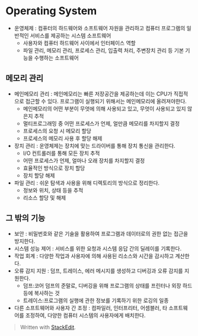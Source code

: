 ﻿# Operating System
- 운영체제 : 컴퓨터의 하드웨어와 소프트웨어 자원을 관리하고 컴퓨터 프로그램의 일반적인 서비스를 제공하는 시스템 소프트웨어
	- 사용자와 컴퓨터 하드웨어 사이에서 인터페이스 역할
	- 파일 관리, 메모리 관리, 프로세스 관리, 입출력 처리, 주변장치 관리 등 기본 기능을 수행하는 소프트웨어

## 메모리 관리
- 메인메모리 관리 : 메인메모리는 빠른 저장공간을 제공하는데 이는 CPU가 직접적으로 접근할 수 있다. 프로그램이 실행되기 위해서는 메인메모리에 올려져야한다.
	- 메인메모리의 어떤 부분이 무엇에 의해 사용되고 있고, 무엇이 사용되고 있지 않은지 추적
	- 멀티프로그래밍 중 어떤 프로세스가 언제, 얼만큼 메모리를 차지할지 결정
	- 프로세스의 요청 시 메모리 할당
	- 프로세스의 메모리 사용 후 할당 해제
- 장치 관리 : 운영체제는 장치에 맞는 드라이버를 통해 장치 통신을 관리한다.
	- I/O 컨트롤러를 통해 모든 장치 추적
	- 어떤 프로세스가 언제, 얼마나 오래 장치를 차지할지 결정
	- 효율적인 방식으로 장치 할당
	- 장치 할당 해제
- 파일 관리 : 쉬운 탐색과 사용을 위해 디렉토리의 방식으로 정리한다.
	- 정보와 위치, 상태 등을 추적
	- 리소스 할당 및 해제

## 그 밖의 기능
- 보안 : 비밀번호와 같은 기술을 활용하여 프로그램과 데이터로의 권한 없는 접근을 방지한다.
- 시스템 성능 제어 : 서비스를 위한 요청과 시스템 응답 간의 딜레이를 기록한다.
- 작업 회계 : 다양한 작업과 사용자에 의해 사용된 리소스와 시간을 감시하고 계산한다.
- 오류 감지 지원 : 덤프, 트레이스, 에러 메시지를 생성하고 디버깅과 오류 감지를 지원한다.
	- 덤프:코어 덤프의 준말로, 디버깅을 위해 프로그램의 상태를 프린터나 외장 하드 등에 복사하는 것
	- 트레이스:프로그램의 실행에 관한 정보를 기록하기 위한 로깅의 일종
- 다른 소프트웨어와 사용자 간 조정 : 컴파일러, 인터프리터, 어셈블러, 타 소프트웨어를 조정하여, 다양한 컴퓨터 시스템의 사용자에게 배치한다. 

> Written with [StackEdit](https://stackedit.io/).
